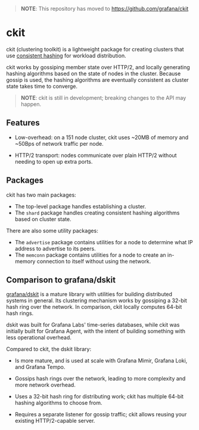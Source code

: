 > **NOTE**: This repository has moved to https://github.com/grafana/ckit

# ckit

ckit (clustering toolkit) is a lightweight package for creating clusters that
use [consistent hashing][] for workload distribution.

ckit works by gossiping member state over HTTP/2, and locally generating
hashing algorithms based on the state of nodes in the cluster. Because gossip
is used, the hashing algorithms are eventually consistent as cluster state
takes time to converge.

> **NOTE**: ckit is still in development; breaking changes to the API may
> happen.

[consistent hashing]: https://en.wikipedia.org/wiki/Consistent_hashing

## Features

* Low-overhead: on a 151 node cluster, ckit uses ~20MB of memory and ~50Bps of
  network traffic per node.

* HTTP/2 transport: nodes communicate over plain HTTP/2 without needing to open
  up extra ports.

## Packages

ckit has two main packages:

* The top-level package handles establishing a cluster.
* The `shard` package handles creating consistent hashing algorithms based on
  cluster state.

There are also some utility packages:

* The `advertise` package contains utilities for a node to determine what IP
  address to advertise to its peers.
* The `memconn` package contains utilities for a node to create an in-memory
  connection to itself without using the network.

## Comparison to grafana/dskit

[grafana/dskit][dskit] is a mature library with utilities for building
distributed systems in general. Its clustering mechanism works by gossiping a
32-bit hash ring over the network. In comparison, ckit locally computes 64-bit
hash rings.

dskit was built for Grafana Labs' time-series databases, while ckit was
initially built for Grafana Agent, with the intent of building something with
less operational overhead.

Compared to ckit, the dskit library:

* Is more mature, and is used at scale with Grafana Mimir, Grafana Loki, and
  Grafana Tempo.

* Gossips hash rings over the network, leading to more complexity and more
  network overhead.

* Uses a 32-bit hash ring for distributing work; ckit has multiple 64-bit
  hashing algorithms to choose from.

* Requires a separate listener for gossip traffic; ckit allows reusing your
  existing HTTP/2-capable server.

[dskit]: https://github.com/grafana/dskit
